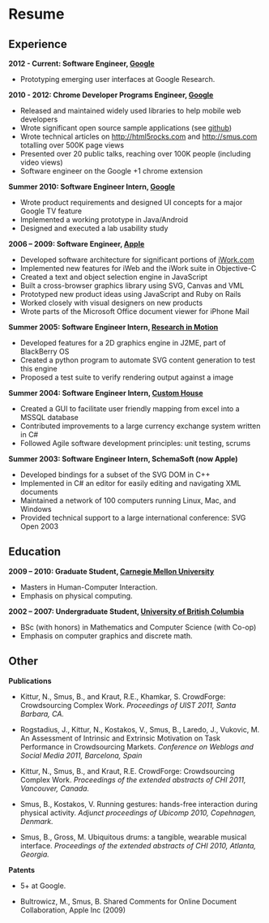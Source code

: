 Resume
======

## Experience

**2012 - Current: Software Engineer, [Google][]**

- Prototyping emerging user interfaces at Google Research.

**2010 - 2012: Chrome Developer Programs Engineer, [Google][]**

- Released and maintained widely used libraries to help mobile web
  developers
- Wrote significant open source sample applications (see [github][])
- Wrote technical articles on <http://html5rocks.com> and
  <http://smus.com> totalling over 500K page views
- Presented over 20 public talks, reaching over 100K people (including
  video views)
- Software engineer on the Google +1 chrome extension

**Summer 2010: Software Engineer Intern, [Google][]**

-   Wrote product requirements and designed UI concepts for a major
    Google TV feature
-   Implemented a working prototype in Java/Android
-   Designed and executed a lab usability study

**2006 – 2009: Software Engineer, [Apple][]**

-   Developed software architecture for significant portions of
    [iWork.com][]
-   Implemented new features for iWeb and the iWork suite in Objective-C
-   Created a text and object selection engine in JavaScript
-   Built a cross-browser graphics library using SVG, Canvas and VML
-   Prototyped new product ideas using JavaScript and Ruby on Rails
-   Worked closely with visual designers on new products
-   Wrote parts of the Microsoft Office document viewer for iPhone Mail

**Summer 2005: Software Engineer Intern, [Research in Motion][]**

-   Developed features for a 2D graphics engine in J2ME, part of
    BlackBerry OS
-   Created a python program to automate SVG content generation to test
    this engine
-   Proposed a test suite to verify rendering output against a image

**Summer 2004: Software Engineer Intern, [Custom House][]**

-   Created a GUI to facilitate user friendly mapping from excel into a
    MSSQL database
-   Contributed improvements to a large currency exchange system written
    in C\#
-   Followed Agile software development principles: unit testing, scrums

**Summer 2003: Software Engineer Intern, SchemaSoft (now Apple)**

-   Developed bindings for a subset of the SVG DOM in C++
-   Implemented in C\# an editor for easily editing and navigating XML
    documents
-   Maintained a network of 100 computers running Linux, Mac, and
    Windows
-   Provided technical support to a large international conference: SVG
    Open 2003


## Education


**2009 – 2010: Graduate Student, [Carnegie Mellon University][]**

-   Masters in Human-Computer Interaction.
-   Emphasis on physical computing.

**2002 – 2007: Undergraduate Student, [University of British Columbia][]**

-   BSc (with honors) in Mathematics and Computer Science (with Co-op)
-   Emphasis on computer graphics and discrete math.


## Other


**Publications**

-   Kittur, N., Smus, B., and Kraut, R.E., Khamkar, S. CrowdForge:
    Crowdsourcing Complex Work. *Proceedings of UIST 2011, Santa Barbara,
    CA.*

-   Rogstadius, J., Kittur, N., Kostakos, V., Smus, B., Laredo, J., Vukovic, M.
    An Assessment of Intrinsic and Extrinsic Motivation on Task Performance in
    Crowdsourcing Markets. *Conference on Weblogs and Social Media 2011,
    Barcelona, Spain*

-   Kittur, N., Smus, B., and Kraut, R.E. CrowdForge: Crowdsourcing Complex
    Work. *Proceedings of the extended abstracts of CHI 2011, Vancouver,
    Canada.*

-   Smus, B., Kostakos, V. Running gestures: hands-free interaction
    during physical activity.  *Adjunct proceedings of Ubicomp 2010,
    Copehnagen, Denmark.*

-   Smus, B., Gross, M. Ubiquitous drums: a tangible, wearable musical
    interface. *Proceedings of the extended abstracts of CHI 2010, Atlanta,
    Georgia.*

**Patents**

-   5+ at Google.

-   Bultrowicz, M., Smus, B. Shared Comments for Online Document
    Collaboration, Apple Inc (2009)

[Google]: http://www.google.com
[Apple]: http://www.apple.com
[iWork.com]: http://www.iwork.com/
[Research in Motion]: http://www.rim.com
[Custom House]: http://www.customhouse.ca/
[Carnegie Mellon University]: http://www.cmu.edu
[University of British Columbia]: http://www.ubc.edu
[github]: https://github.com/borismus/
